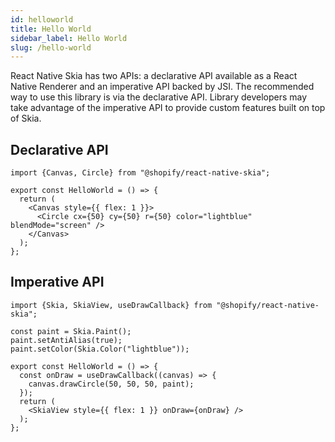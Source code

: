 ```yaml
---
id: helloworld
title: Hello World
sidebar_label: Hello World
slug: /hello-world
---
```


React Native Skia has two APIs: a declarative API available as a React Native Renderer and an imperative API backed by JSI. The recommended way to use this library is via the declarative API. Library developers may take advantage of the imperative API to provide custom features built on top of Skia.

## Declarative API

```tsx twoslash
import {Canvas, Circle} from "@shopify/react-native-skia";

export const HelloWorld = () => {
  return (
    <Canvas style={{ flex: 1 }}>
      <Circle cx={50} cy={50} r={50} color="lightblue" blendMode="screen" />
    </Canvas>
  );
};
```

## Imperative API

```tsx twoslash
import {Skia, SkiaView, useDrawCallback} from "@shopify/react-native-skia";

const paint = Skia.Paint();
paint.setAntiAlias(true);
paint.setColor(Skia.Color("lightblue"));

export const HelloWorld = () => {
  const onDraw = useDrawCallback((canvas) => {
    canvas.drawCircle(50, 50, 50, paint);
  });
  return (
    <SkiaView style={{ flex: 1 }} onDraw={onDraw} />
  );
};
```